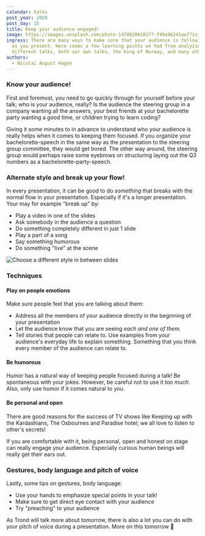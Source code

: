 ```yaml
---
calendar: talks
post_year: 2020
post_day: 15
title: Keep your audience engaged!
image: https://images.unsplash.com/photo-1470020618177-f49a96241ae7?ixid=MXwxMjA3fDB8MHxwaG90by1wYWdlfHx8fGVufDB8fHw%3D&ixlib=rb-1.2.1&auto=format&fit=crop&w=934&q=80
ingress: There are many ways to make sure that your audience is following along
  as you present. Here comes a few learning points we had from analyzing
  different talks, both our own talks, the king of Norway, and many others 👑
authors:
  - Nicolai August Hagen
---
```

### Know your audience!

First and foremost, you need to go quickly through for yourself before your talk; who is your audience, really? Is the audience the steering group in a company wanting all the answers, your best friends at your bachelorette party wanting a good time, or children trying to learn coding?

Giving it some minutes to in advance to understand who your audience is really helps when it comes to keeping them focused. If you organize your bachelorette-speech in the same way as the presentation to the steering group committee, they would get bored. The other way around, the steering group would perhaps raise some eyebrows on structuring laying out the Q3 numbers as a bachelorette-party-speech. 

### Alternate style and break up your flow!

In every presentation, it can be good to do *something* that breaks with the normal flow in your presentation. Especially if it's a longer presentation. Your may for example "break up" by:

- Play a video in one of the slides
- Ask somebody in the audience a question
- Do something completely different in just 1 slide
- Play a part of a song
- Say something humorous
- Do something "live" at the scene

![Choose a different style in between slides](https://images.unsplash.com/photo-1445205170230-053b83016050?ixid=MXwxMjA3fDB8MHxwaG90by1wYWdlfHx8fGVufDB8fHw%3D&ixlib=rb-1.2.1&auto=format&fit=crop&w=2251&q=80)

### Techniques

#### Play on people emotions

Make sure people feel that you are talking about them:

- Address all the members of your audience directly in the beginning of your presentation
- Let the audience know that you are seeing *each and one of them*.
- Tell stories that people can relate to. Use examples from your audience's everyday life to explain something. Something that you think every member of the audience can relate to.

#### Be humorous

Humor has a natural way of keeping people focused during a talk! Be spontaneous with your jokes. However, be careful not to use it *too much*. Also, only use humor if it comes natural to you. 

#### Be personal and open

There are good reasons for the success of TV shows like Keeping up with the Kardashians, The Osbournes and Paradise hotel; we all love to listen to other's secrets! 

If you are comfortable with it, being personal, open and honest on stage can really engage your audience. Especially curious human beings will really get their ears out.

### Gestures, body language and pitch of voice

Lastly, some tips on gestures, body language:

- Use your hands to emphasize special points in your talk! 
- Make sure to get direct eye contact with your audience
- Try "preaching" to your audience

As Trond will talk more about tomorrow, there is also a lot you can do with your pitch of voice during a presentation. More on this tomorrow 🚀